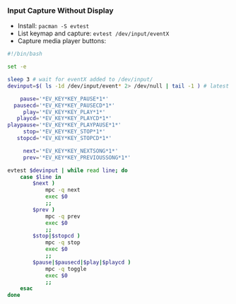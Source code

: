 ### Input Capture Without Display

- Install: `pacman -S evtest`
- List keymap and capture: `evtest /dev/input/eventX`
- Capture media player buttons:
```sh
#!/bin/bash

set -e

sleep 3 # wait for eventX added to /dev/input/
devinput=$( ls -1d /dev/input/event* 2> /dev/null | tail -1 ) # latest connected

    pause='*EV_KEY*KEY_PAUSE*1*'
  pausecd='*EV_KEY*KEY_PAUSECD*1*'
     play='*EV_KEY*KEY_PLAY*1*'
   playcd='*EV_KEY*KEY_PLAYCD*1*'
playpause='*EV_KEY*KEY_PLAYPAUSE*1*'
     stop='*EV_KEY*KEY_STOP*1*'
   stopcd='*EV_KEY*KEY_STOPCD*1*'

     next='*EV_KEY*KEY_NEXTSONG*1*'
     prev='*EV_KEY*KEY_PREVIOUSSONG*1*'

evtest $devinput | while read line; do
	case $line in
		$next )
			mpc -q next
			exec $0
			;;
		$prev )
			mpc -q prev
			exec $0
			;;
		$stop|$stopcd )
			mpc -q stop
			exec $0
			;;
		$pause|$pausecd|$play|$playcd )
			mpc -q toggle
			exec $0
			;;
	esac
done
```
